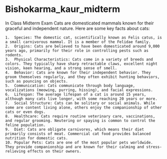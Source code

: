 # Bishokarma_kaur_midterm
In Class Midterm Exam
Cats are domesticated mammals known for their graceful and independent nature. Here are some key facts about cats:

	1.	Species: The domestic cat, scientifically known as Felis catus, is a small carnivorous mammal. It is a member of the Felidae family.
	2.	Origins: Cats are believed to have been domesticated around 9,000 years ago, primarily for their role in controlling pests such as rodents.
	3.	Physical Characteristics: Cats come in a variety of breeds and colors. They typically have sharp retractable claws, excellent night vision, keen hearing, and a strong sense of smell.
	4.	Behavior: Cats are known for their independent behavior. They groom themselves regularly, and they often exhibit hunting behaviors, such as pouncing on objects.
	5.	Communication: Cats communicate through body language, vocalizations (meowing, purring, hissing), and facial expressions.
	6.	Lifespan: The average lifespan of a cat is around 15 years, although many cats live longer, with some reaching 20 years or more.
	7.	Social Structure: Cats can be solitary or social animals. While some are content living alone, others enjoy the companionship of other cats or even dogs.
	8.	Healthcare: Cats require routine veterinary care, vaccinations, and regular grooming. Neutering or spaying is common to control the feline population.
	9.	Diet: Cats are obligate carnivores, which means their diet primarily consists of meat. Commercial cat food provides balanced nutrition for domestic cats.
	10.	Popular Pets: Cats are one of the most popular pets worldwide. They provide companionship and are known for their calming and stress-relieving effects on their owners.